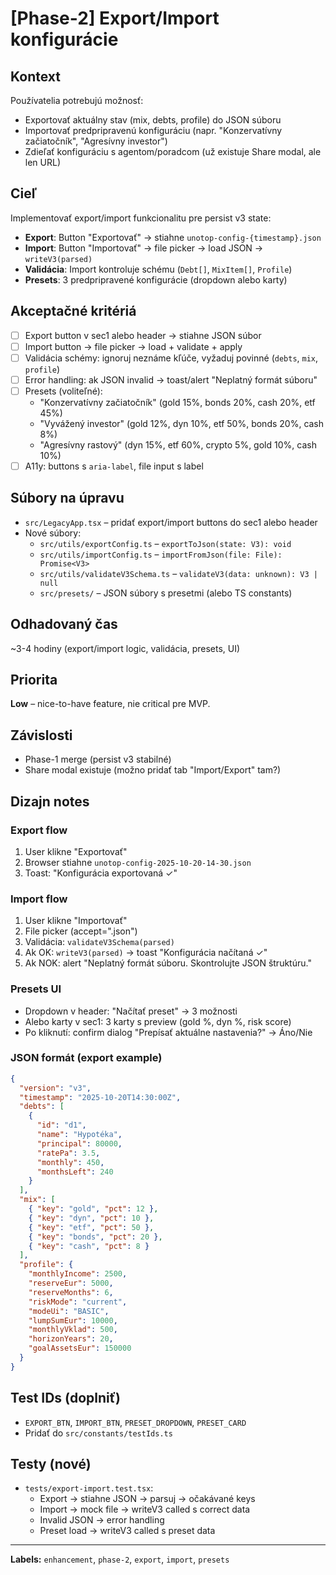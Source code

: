 # [Phase-2] Export/Import konfigurácie

## Kontext

Používatelia potrebujú možnosť:

- Exportovať aktuálny stav (mix, debts, profile) do JSON súboru
- Importovať predpripravenú konfiguráciu (napr. "Konzervatívny začiatočník", "Agresívny investor")
- Zdieľať konfiguráciu s agentom/poradcom (už existuje Share modal, ale len URL)

## Cieľ

Implementovať export/import funkcionalitu pre persist v3 state:

- **Export**: Button "Exportovať" → stiahne `unotop-config-{timestamp}.json`
- **Import**: Button "Importovať" → file picker → load JSON → `writeV3(parsed)`
- **Validácia**: Import kontroluje schému (`Debt[]`, `MixItem[]`, `Profile`)
- **Presets**: 3 predpripravené konfigurácie (dropdown alebo karty)

## Akceptačné kritériá

- [ ] Export button v sec1 alebo header → stiahne JSON súbor
- [ ] Import button → file picker → load + validate + apply
- [ ] Validácia schémy: ignoruj neznáme kľúče, vyžaduj povinné (`debts`, `mix`, `profile`)
- [ ] Error handling: ak JSON invalid → toast/alert "Neplatný formát súboru"
- [ ] Presets (voliteľné):
  - "Konzervatívny začiatočník" (gold 15%, bonds 20%, cash 20%, etf 45%)
  - "Vyvážený investor" (gold 12%, dyn 10%, etf 50%, bonds 20%, cash 8%)
  - "Agresívny rastový" (dyn 15%, etf 60%, crypto 5%, gold 10%, cash 10%)
- [ ] A11y: buttons s `aria-label`, file input s label

## Súbory na úpravu

- `src/LegacyApp.tsx` – pridať export/import buttons do sec1 alebo header
- Nové súbory:
  - `src/utils/exportConfig.ts` – `exportToJson(state: V3): void`
  - `src/utils/importConfig.ts` – `importFromJson(file: File): Promise<V3>`
  - `src/utils/validateV3Schema.ts` – `validateV3(data: unknown): V3 | null`
  - `src/presets/` – JSON súbory s presetmi (alebo TS constants)

## Odhadovaný čas

~3-4 hodiny (export/import logic, validácia, presets, UI)

## Priorita

**Low** – nice-to-have feature, nie critical pre MVP.

## Závislosti

- Phase-1 merge (persist v3 stabilné)
- Share modal existuje (možno pridať tab "Import/Export" tam?)

## Dizajn notes

### Export flow

1. User klikne "Exportovať"
2. Browser stiahne `unotop-config-2025-10-20-14-30.json`
3. Toast: "Konfigurácia exportovaná ✓"

### Import flow

1. User klikne "Importovať"
2. File picker (accept=".json")
3. Validácia: `validateV3Schema(parsed)`
4. Ak OK: `writeV3(parsed)` → toast "Konfigurácia načítaná ✓"
5. Ak NOK: alert "Neplatný formát súboru. Skontrolujte JSON štruktúru."

### Presets UI

- Dropdown v header: "Načítať preset" → 3 možnosti
- Alebo karty v sec1: 3 karty s preview (gold %, dyn %, risk score)
- Po kliknutí: confirm dialog "Prepísať aktuálne nastavenia?" → Áno/Nie

### JSON formát (export example)

```json
{
  "version": "v3",
  "timestamp": "2025-10-20T14:30:00Z",
  "debts": [
    {
      "id": "d1",
      "name": "Hypotéka",
      "principal": 80000,
      "ratePa": 3.5,
      "monthly": 450,
      "monthsLeft": 240
    }
  ],
  "mix": [
    { "key": "gold", "pct": 12 },
    { "key": "dyn", "pct": 10 },
    { "key": "etf", "pct": 50 },
    { "key": "bonds", "pct": 20 },
    { "key": "cash", "pct": 8 }
  ],
  "profile": {
    "monthlyIncome": 2500,
    "reserveEur": 5000,
    "reserveMonths": 6,
    "riskMode": "current",
    "modeUi": "BASIC",
    "lumpSumEur": 10000,
    "monthlyVklad": 500,
    "horizonYears": 20,
    "goalAssetsEur": 150000
  }
}
```

## Test IDs (doplniť)

- `EXPORT_BTN`, `IMPORT_BTN`, `PRESET_DROPDOWN`, `PRESET_CARD`
- Pridať do `src/constants/testIds.ts`

## Testy (nové)

- `tests/export-import.test.tsx`:
  - Export → stiahne JSON → parsuj → očakávané keys
  - Import → mock file → writeV3 called s correct data
  - Invalid JSON → error handling
  - Preset load → writeV3 called s preset data

---

**Labels:** `enhancement`, `phase-2`, `export`, `import`, `presets`
